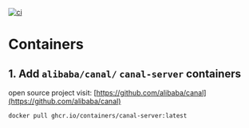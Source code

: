 [![ci](https://github.com/dellnoantechnp/containers/actions/workflows/workflow.yml/badge.svg)](https://github.com/dellnoantechnp/containers/actions/workflows/workflow.yml)

# Containers

## 1. Add `alibaba/canal/` `canal-server` containers

open source project visit: [https://github.com/alibaba/canal](https://github.com/alibaba/canal)
```shell
docker pull ghcr.io/containers/canal-server:latest
```

